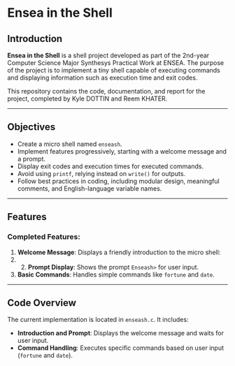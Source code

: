 # Ensea in the Shell

## Introduction
**Ensea in the Shell** is a shell project developed as part of the 2nd-year Computer Science Major Synthesys Practical Work at ENSEA. The purpose of the project is to implement a tiny shell capable of executing commands and displaying information such as execution time and exit codes.

This repository contains the code, documentation, and report for the project, completed by Kyle DOTTIN and Reem KHATER. 

---

## Objectives
- Create a micro shell named `enseash`.
- Implement features progressively, starting with a welcome message and a prompt.
- Display exit codes and execution times for executed commands.
- Avoid using `printf`, relying instead on `write()` for outputs.
- Follow best practices in coding, including modular design, meaningful comments, and English-language variable names.

---

## Features
### Completed Features:
1. **Welcome Message**: Displays a friendly introduction to the micro shell:
2. 2. **Prompt Display**: Shows the prompt `Enseash>` for user input.
3. **Basic Commands**: Handles simple commands like `fortune` and `date`.

---

## Code Overview
The current implementation is located in `enseash.c`. It includes:
- **Introduction and Prompt**: Displays the welcome message and waits for user input.
- **Command Handling**: Executes specific commands based on user input (`fortune` and `date`).

